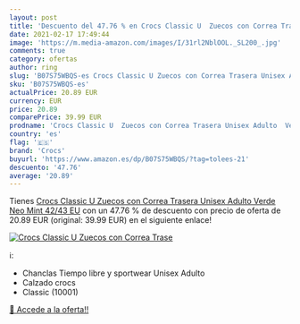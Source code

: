 ```yaml
---
layout: post
title: 'Descuento del 47.76 % en Crocs Classic U  Zuecos con Correa Trase'
date: 2021-02-17 17:49:44
image: 'https://m.media-amazon.com/images/I/31rl2NblOOL._SL200_.jpg'
comments: true
category: ofertas
author: ring
slug: 'B07S75WBQS-es Crocs Classic U Zuecos con Correa Trasera Unisex Adulto...'
sku: 'B07S75WBQS-es'
actualPrice: 20.89 EUR
currency: EUR
price: 20.89
comparePrice: 39.99 EUR
prodname: 'Crocs Classic U  Zuecos con Correa Trasera Unisex Adulto  Verde  Neo Mint   42/43 EU'
country: 'es'
flag: '🇪🇸'
brand: 'Crocs'
buyurl: 'https://www.amazon.es/dp/B07S75WBQS/?tag=tolees-21'
descuento: '47.76'
average: '20.89'
---
```


Tienes [Crocs Classic U  Zuecos con Correa Trasera Unisex Adulto  Verde  Neo Mint   42/43 EU](https://www.amazon.es/dp/B07S75WBQS/?tag=tolees-21) con un 47.76 % de descuento con precio de oferta de 20.89 EUR (original: 39.99 EUR) en el siguiente enlace!

[![Crocs Classic U  Zuecos con Correa Trase](https://m.media-amazon.com/images/I/31rl2NblOOL._SL200_.jpg)](https://www.amazon.es/dp/B07S75WBQS/?tag=tolees-21)

ℹ️:

- Chanclas Tiempo libre y sportwear Unisex Adulto
- Calzado crocs
- Classic (10001)

[🛒 Accede a la oferta!!](https://www.amazon.es/dp/B07S75WBQS/?tag=tolees-21)
